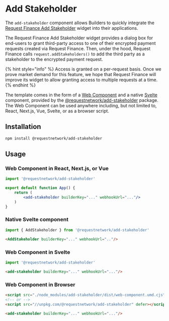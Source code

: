# Add Stakeholder

The `add-stakeholder` component allows Builders to quickly integrate the [Request Finance Add Stakeholder](https://docs.request.finance/faq#i-am-integrating-the-request-network.-can-i-get-access-to-users-data-on-request-finance) widget into their applications.

The Request Finance Add Stakeholder widget provides a dialog box for end-users to grant third-party access to one of their encrypted payment requests created via Request Finance. Then, under the hood, Request Finance calls `request.addStakeholders()` to add the third party as a stakeholder to the encrypted payment request.

{% hint style="info" %}
Access is granted on a per-request basis. Once we prove market demand for this feature, we hope that Request Finance will improve its widget to allow granting access to multiple requests at a time.
{% endhint %}

The template comes in the form of a [Web Component](https://www.webcomponents.org/introduction#how-do-i-use-a-web-component-) and a native [Svelte](https://svelte.dev/) component, provided by the [@requestnetwork/add-stakeholder](https://www.npmjs.com/package/@requestnetwork/add-stakeholder) package. The Web Component can be used anywhere including, but not limited to, React, Next.js, Vue, Svelte, or as a browser script.

## Installation

```bash
npm install @requestnetwork/add-stakeholder
```

## Usage

### Web Component in React, Next.js, or Vue

```jsx
import '@requestnetwork/add-stakeholder'

export default function App() {
    return (
        <add-stakeholder builderKey="..." webhookUrl="..."/>
    )
}
```

### Native Svelte component

```javascript
import { AddStakeholder } from '@requestnetwork/add-stakeholder'
```

```html
<AddStakeholder builderKey="..." webhookUrl=".."/> 
```

### Web Component in Svelte

```javascript
import '@requestnetwork/add-stakeholder'
```

```html
<add-stakeholder builderKey="..." webhookUrl="..."/>
```

### Web Component in Browser

```html
<script src="./node_modules/add-stakeholder/dist/web-component.umd.cjs" defer></script>
<!-- or -->
<script src="//unpkg.com/@requestnetwork/add-stakeholder" defer></script>

<add-stakeholder builderKey="..." webhookUrl="..."/>
```
